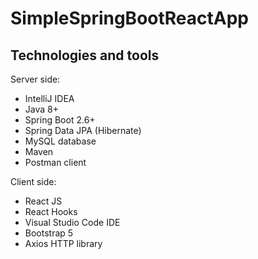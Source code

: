 # SimpleSpringBootReactApp

## Technologies and tools
Server side:
- IntelliJ IDEA
- Java 8+
- Spring Boot 2.6+
- Spring Data JPA (Hibernate)
- MySQL database
- Maven
- Postman client

Client side:
- React JS
- React Hooks
- Visual Studio Code IDE
- Bootstrap 5
- Axios HTTP library
